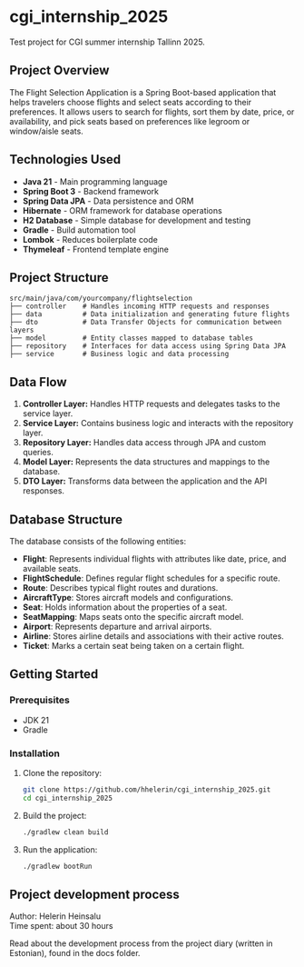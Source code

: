 # cgi_internship_2025
Test project for CGI summer internship Tallinn 2025.

## Project Overview

The Flight Selection Application is a Spring Boot-based application that helps travelers choose flights and select seats according to their preferences. It allows users to search for flights, sort them by date, price, or availability, and pick seats based on preferences like legroom or window/aisle seats.

## Technologies Used

- **Java 21** - Main programming language
- **Spring Boot 3** - Backend framework
- **Spring Data JPA** - Data persistence and ORM
- **Hibernate** - ORM framework for database operations
- **H2 Database** - Simple database for development and testing
- **Gradle** - Build automation tool
- **Lombok** - Reduces boilerplate code
- **Thymeleaf** - Frontend template engine

## Project Structure

```
src/main/java/com/yourcompany/flightselection
├── controller    # Handles incoming HTTP requests and responses
├── data          # Data initialization and generating future flights
├── dto           # Data Transfer Objects for communication between layers
├── model         # Entity classes mapped to database tables
├── repository    # Interfaces for data access using Spring Data JPA
├── service       # Business logic and data processing
```

## Data Flow

1. **Controller Layer:** Handles HTTP requests and delegates tasks to the service layer.
2. **Service Layer:** Contains business logic and interacts with the repository layer.
3. **Repository Layer:** Handles data access through JPA and custom queries.
4. **Model Layer:** Represents the data structures and mappings to the database.
5. **DTO Layer:** Transforms data between the application and the API responses.

## Database Structure

The database consists of the following entities:

- **Flight**: Represents individual flights with attributes like date, price, and available seats.
- **FlightSchedule**: Defines regular flight schedules for a specific route.
- **Route**: Describes typical flight routes and durations.
- **AircraftType**: Stores aircraft models and configurations.
- **Seat**: Holds information about the properties of a seat.
- **SeatMapping**: Maps seats onto the specific aircraft model.
- **Airport**: Represents departure and arrival airports.
- **Airline**: Stores airline details and associations with their active routes.
- **Ticket**: Marks a certain seat being taken on a certain flight.

## Getting Started

### Prerequisites

- JDK 21
- Gradle

### Installation

1. Clone the repository:
   ```bash
   git clone https://github.com/hhelerin/cgi_internship_2025.git
   cd cgi_internship_2025
   ```
2. Build the project:
   ```bash
   ./gradlew clean build
   ```
3. Run the application:
   ```bash
   ./gradlew bootRun
   ```
   
## Project development process
Author: Helerin Heinsalu  
Time spent: about 30 hours   
  
Read about the development process from the project diary (written in Estonian), found in the docs folder. 

